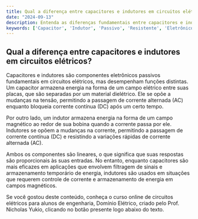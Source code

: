 ```yaml
---
title: Qual a diferença entre capacitores e indutores em circuitos elétricos?
date: "2024-09-13"
description: Entenda as diferenças fundamentais entre capacitores e indutores em circuitos elétricos.
keywords: ['Capacitor', 'Indutor', 'Passivo', 'Resistente', 'Eletrônico', 'linear:', 'Tensão']
---
```


## Qual a diferença entre capacitores e indutores em circuitos elétricos?

Capacitores e indutores são componentes eletrônicos passivos fundamentais em circuitos elétricos, mas desempenham funções distintas. Um capacitor armazena energia na forma de um campo elétrico entre suas placas, que são separadas por um material dielétrico. Ele se opõe a mudanças na tensão, permitindo a passagem de corrente alternada (AC) enquanto bloqueia corrente contínua (DC) após um certo tempo.

Por outro lado, um indutor armazena energia na forma de um campo magnético ao redor de sua bobina quando a corrente passa por ele. Indutores se opõem a mudanças na corrente, permitindo a passagem de corrente contínua (DC) e resistindo a variações rápidas de corrente alternada (AC).

Ambos os componentes são lineares, o que significa que suas respostas são proporcionais às suas entradas. No entanto, enquanto capacitores são mais eficazes em aplicações que envolvem filtragem de sinais e armazenamento temporário de energia, indutores são usados em situações que requerem controle de corrente e armazenamento de energia em campos magnéticos.

Se você gostou deste conteúdo, conheça o curso online de circuitos elétricos para alunos de engenharia, Domínio Elétrico, criado pelo Prof. Nicholas Yukio, clicando no botão presente logo abaixo do texto.
